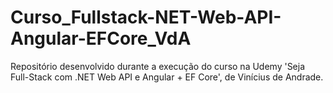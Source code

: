 # Curso_Fullstack-NET-Web-API-Angular-EFCore_VdA
Repositório desenvolvido durante a execução do curso na Udemy 'Seja Full-Stack com .NET Web API e Angular + EF Core', de Vinícius de Andrade.
